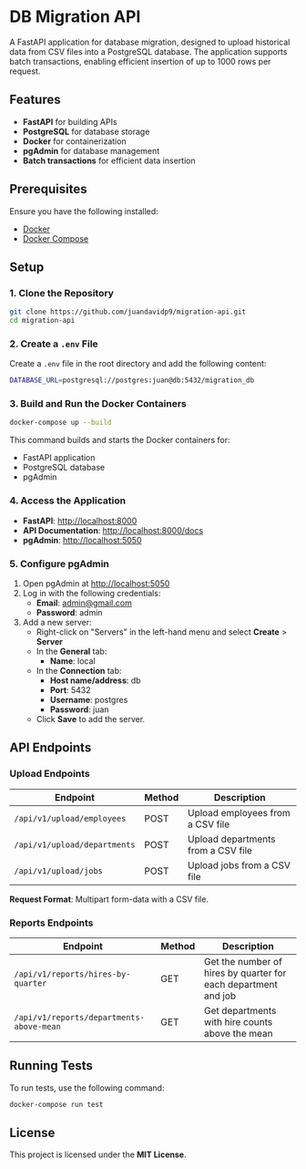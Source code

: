 # DB Migration API

A FastAPI application for database migration, designed to upload historical data from CSV files into a PostgreSQL database. The application supports batch transactions, enabling efficient insertion of up to 1000 rows per request.

## Features

- **FastAPI** for building APIs
- **PostgreSQL** for database storage
- **Docker** for containerization
- **pgAdmin** for database management
- **Batch transactions** for efficient data insertion

## Prerequisites

Ensure you have the following installed:

- [Docker](https://www.docker.com/get-started)
- [Docker Compose](https://docs.docker.com/compose/install/)

## Setup

### 1. Clone the Repository

```bash
git clone https://github.com/juandavidp9/migration-api.git
cd migration-api
```

### 2. Create a `.env` File

Create a `.env` file in the root directory and add the following content:

```bash
DATABASE_URL=postgresql://postgres:juan@db:5432/migration_db
```

### 3. Build and Run the Docker Containers

```bash
docker-compose up --build
```

This command builds and starts the Docker containers for:
- FastAPI application
- PostgreSQL database
- pgAdmin

### 4. Access the Application

- **FastAPI**: [http://localhost:8000](http://localhost:8000)
- **API Documentation**: [http://localhost:8000/docs](http://localhost:8000/docs)
- **pgAdmin**: [http://localhost:5050](http://localhost:5050)

### 5. Configure pgAdmin

1. Open pgAdmin at [http://localhost:5050](http://localhost:5050)
2. Log in with the following credentials:
   - **Email**: admin@gmail.com
   - **Password**: admin
3. Add a new server:
   - Right-click on "Servers" in the left-hand menu and select **Create** > **Server**
   - In the **General** tab:
     - **Name**: local
   - In the **Connection** tab:
     - **Host name/address**: db
     - **Port**: 5432
     - **Username**: postgres
     - **Password**: juan
   - Click **Save** to add the server.

## API Endpoints

### Upload Endpoints

| Endpoint | Method | Description |
|----------|--------|-------------|
| `/api/v1/upload/employees` | POST | Upload employees from a CSV file |
| `/api/v1/upload/departments` | POST | Upload departments from a CSV file |
| `/api/v1/upload/jobs` | POST | Upload jobs from a CSV file |

**Request Format**: Multipart form-data with a CSV file.

### Reports Endpoints

| Endpoint | Method | Description |
|----------|--------|-------------|
| `/api/v1/reports/hires-by-quarter` | GET | Get the number of hires by quarter for each department and job |
| `/api/v1/reports/departments-above-mean` | GET | Get departments with hire counts above the mean |

## Running Tests

To run tests, use the following command:

```bash
docker-compose run test
```

## License

This project is licensed under the **MIT License**.

